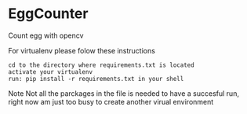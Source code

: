 # EggCounter
Count egg with opencv

For virtualenv please folow these instructions 

    cd to the directory where requirements.txt is located
    activate your virtualenv
    run: pip install -r requirements.txt in your shell

Note 
Not all the parckages in the file is needed to have a succesful run, right now am just too busy to create another virual environment 
